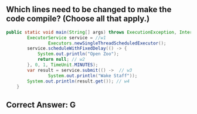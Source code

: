 ## Which lines need to be changed to make the code compile? (Choose all that apply.)

```java
public static void main(String[] args) throws ExecutionException, InterruptedException {
        ExecutorService service = //w1
                Executors.newSingleThreadScheduledExecutor();
        service.scheduleWithFixedDelay(() -> {
            System.out.println("Open Zoo");
            return null; // w2
        }, 0, 1, TimeUnit.MINUTES);
        var result = service.submit(() ->  // w3
                System.out.println("Wake Staff"));
        System.out.println(result.get()); // w4
    }
```


## Correct Answer: G